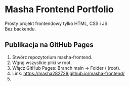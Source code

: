 # Masha Frontend Portfolio

Prosty projekt frontendowy tylko HTML, CSS i JS.  
Bez backendu.

## Publikacja na GitHub Pages
1. Stwórz repozytorium masha-frontend.
2. Wgraj wszystkie pliki w root.
3. Włącz GitHub Pages: Branch main → Folder / (root).
4. Link: https://masha282728.github.io/masha-frontend/
5. 
